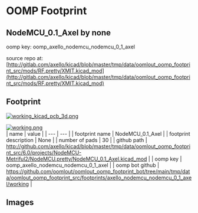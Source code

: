 # OOMP Footprint  
## NodeMCU_0.1_Axel  by none  
  
oomp key: oomp_axello_nodemcu_nodemcu_0_1_axel  
  
source repo at: [http://gitlab.com/axello/kicad/blob/master/tmp/data/oomlout_oomp_footprint_src/mods/RF.pretty/XMIT.kicad_mod](http://gitlab.com/axello/kicad/blob/master/tmp/data/oomlout_oomp_footprint_src/mods/RF.pretty/XMIT.kicad_mod)  
## Footprint  
  
[![working_kicad_pcb_3d.png](working_kicad_pcb_3d_600.png)](working_kicad_pcb_3d.png)  
  
[![working.png](working_600.png)](working.png)  
| name | value | 
| --- | --- | 
| footprint name | NodeMCU_0.1_Axel | 
| footprint description | None | 
| number of pads | 30 | 
| github path | http://github.com/axello/kicad/blob/master/tmp/data/oomlout_oomp_footprint_src/6.0/projects/NodeMCU-Metriful2/NodeMCU.pretty/NodeMCU_0.1_Axel.kicad_mod | 
| oomp key | oomp_axello_nodemcu_nodemcu_0_1_axel | 
| oomp bot github | https://github.com/oomlout/oomlout_oomp_footprint_bot/tree/main/tmp/data/oomlout_oomp_footprint_src/footprints/axello_nodemcu_nodemcu_0_1_axel/working | 
## Images  
